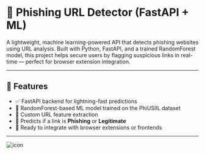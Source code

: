 # 🔐 Phishing URL Detector (FastAPI + ML)

A lightweight, machine learning-powered API that detects phishing websites using URL analysis. Built with Python, FastAPI, and a trained RandomForest model, this project helps secure users by flagging suspicious links in real-time — perfect for browser extension integration.

---

## 📌 Features

- ✅ FastAPI backend for lightning-fast predictions
- 🤖 RandomForest-based ML model trained on the PhiUSIIL dataset
- 🧠 Custom URL feature extraction
- 🚦 Predicts if a link is **Phishing** or **Legitimate**
- 🔌 Ready to integrate with browser extensions or frontends

---


![icon](https://github.com/user-attachments/assets/7dd3ebfe-8b84-46a5-99eb-e1ec163cbc8c)

